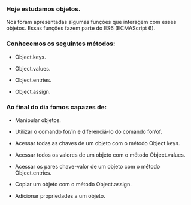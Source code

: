 ### Hoje estudamos objetos. 

<p> Nos foram apresentadas algumas funções que interagem com esses objetos. Essas funções fazem parte do ES6 (ECMAScript 6).

### Conhecemos os seguintes métodos:

- Object.keys.

- Object.values.

- Object.entries.

- Object.assign.

### Ao final do dia fomos capazes de:

- Manipular objetos.

- Utilizar o comando for/in e diferenciá-lo do comando for/of.

- Acessar todas as chaves de um objeto com o método Object.keys.

- Acessar todos os valores de um objeto com o método Object.values.

-  Acessar os pares chave-valor de um objeto com o método Object.entries.

- Copiar um objeto com o método Object.assign.

- Adicionar propriedades a um objeto.
